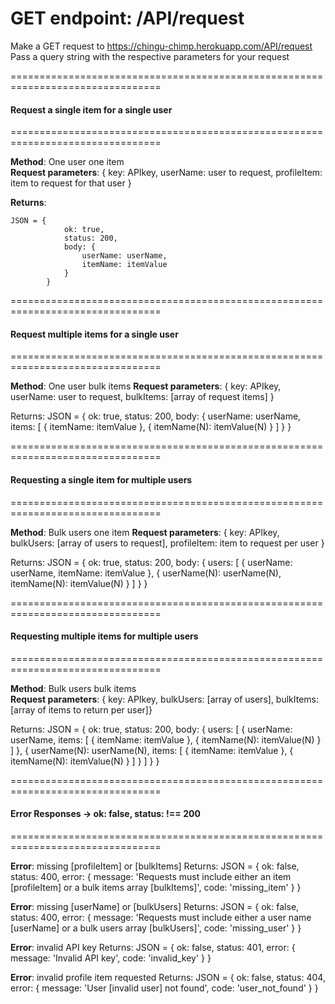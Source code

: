 # GET endpoint: /API/request

Make a GET request to https://chingu-chimp.herokuapp.com/API/request
Pass a query string with the respective parameters for your request

================================================================================
#### Request a single item for a single user                               
================================================================================         

**Method**: One user one item           
**Request parameters**: { key: APIkey, userName: user to request, profileItem: item to request for that user }

**Returns**: 

    JSON = {
                ok: true,
                status: 200,
                body: {
                    userName: userName,
                    itemName: itemValue
                }
            }

================================================================================ 
#### Request multiple items for a single user
================================================================================ 

**Method**: One user bulk items
**Request parameters**: { key: APIkey, userName: user to request, bulkItems: [array of request items] }

Returns: JSON = {
            ok: true,
            status: 200,
            body: {
                userName: userName,
                items: [
                    {
                        itemName: itemValue
                    },
                    {
                        itemName(N): itemValue(N)
                    }
                ]
            }
        }

================================================================================ 
#### Requesting a single item for multiple users 
================================================================================ 

**Method**: Bulk users one item
**Request parameters**: { key: APIkey, bulkUsers: [array of users to request], profileItem: item to request per user }

Returns: JSON = {
            ok: true,
            status: 200,
            body: {
                users: [
                    {
                        userName: userName,
                        itemName: itemValue
                    },
                    {
                        userName(N): userName(N),
                        itemName(N): itemValue(N)
                    }
                ]
            }
        }

================================================================================ 
#### Requesting multiple items for multiple users
================================================================================ 

**Method**: Bulk users bulk items       
**Request parameters**: { key: APIkey, bulkUsers: [array of users], bulkItems: [array of items to return per user]}

Returns: JSON = {
            ok: true,
            status: 200,
            body: {
                users: [
                    {
                        userName: userName,
                        items: [
                            {
                                itemName: itemValue
                            },
                            {
                                itemName(N): itemValue(N)
                            }
                        ]
                    },
                    {
                        userName(N): userName(N),
                        items: [
                            {
                                itemName: itemValue
                            },
                            {
                                itemName(N): itemValue(N)
                            }
                        ]
                    }
                ]
            }
        }

================================================================================ 
#### Error Responses -> ok: false, status: !== 200
================================================================================ 

**Error**: missing [profileItem] or [bulkItems]
Returns: JSON = {
    ok: false,
    status: 400,
    error: {
        message: 'Requests must include either an item [profileItem] or a bulk items array [bulkItems]',
        code: 'missing_item'
    }
}

**Error**: missing [userName] or [bulkUsers]
Returns: JSON = {
    ok: false,
    status: 400,
    error: {
        message: 'Requests must include either a user name [userName] or a bulk users array [bulkUsers]',
        code: 'missing_user'
    }
}

**Error**: invalid API key
Returns: JSON = {
    ok: false,
    status: 401,
    error: {
        message: 'Invalid API key', 
        code: 'invalid_key'
    }
}

**Error**: invalid profile item requested 
Returns: JSON = {
    ok: false,
    status: 404,
    error: {
        message: 'User [invalid user] not found',
        code: 'user_not_found'
    }
}
